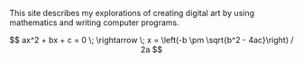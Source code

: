 This site describes my explorations of creating digital art by using mathematics and writing computer programs.

$$
ax^2 + bx + c = 0 \; \rightarrow \; x = \left(-b \pm \sqrt{b^2 - 4ac}\right) / 2a
$$

